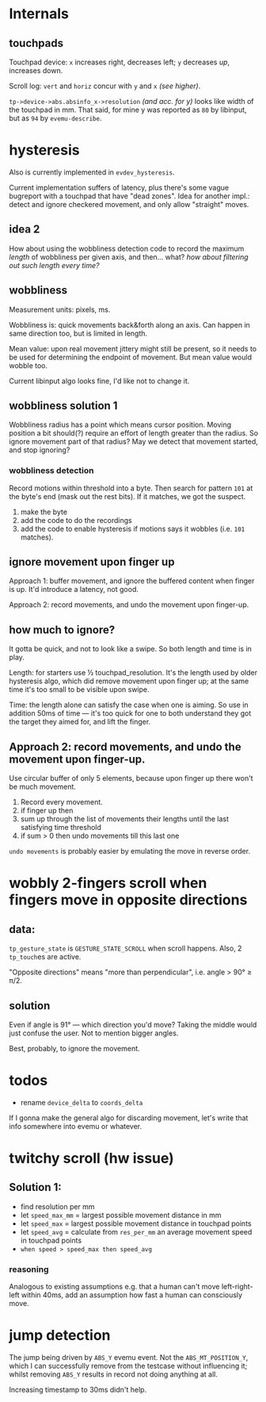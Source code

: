# Internals

## touchpads

Touchpad device: `x` increases right, decreases left; `y` decreases *up*, increases down.

Scroll log: `vert` and `horiz` concur with `y` and `x` *(see higher)*.

`tp->device->abs.absinfo_x->resolution` *(and acc. for y)* looks like width of the touchpad in mm. That said, for mine y was reported as `80` by libinput, but as `94` by `evemu-describe`.

# hysteresis

Also is currently implemented in `evdev_hysteresis`.

Current implementation suffers of latency, plus there's some vague bugreport with a touchpad that have "dead zones". Idea for another impl.: detect and ignore checkered movement, and only allow "straight" moves.

## idea 2

How about using the wobbliness detection code to record the maximum *length* of wobbliness per given axis, and then… what? *how about filtering out such length every time?*

## wobbliness

Measurement units: pixels, ms.

Wobbliness is: quick movements back&forth along an axis. Can happen in same direction too, but is limited in length.

Mean value: upon real movement jittery might still be present, so it needs to be used for determining the endpoint of movement. But mean value would wobble too.

Current libinput algo looks fine, I'd like not to change it.

## wobbliness solution 1

Wobbliness radius has a point which means cursor position. Moving position a bit should(?) require an effort of length greater than the radius. So ignore movement part of that radius? May we detect that movement started, and stop ignoring?

### wobbliness detection

Record motions within threshold into a byte. Then search for pattern `101` at the byte's end (mask out the rest bits). If it matches, we got the suspect.

1. make the byte
2. add the code to do the recordings
3. add the code to enable hysteresis if motions says it wobbles (i.e. `101` matches).

## ignore movement upon finger up

Approach 1: buffer movement, and ignore the buffered content when finger is up. It'd introduce a latency, not good.

Approach 2: record movements, and undo the movement upon finger-up.

## how much to ignore?

It gotta be quick, and not to look like a swipe. So both length and time is in play.

Length: for starters use ½ touchpad_resolution. It's the length used by older hysteresis algo, which did remove movement upon finger up; at the same time it's too small to be visible upon swipe.

Time: the length alone can satisfy the case when one is aiming. So use in addition 50ms of time — it's too quick for one to both understand they got the target they aimed for, and lift the finger.

## Approach 2: record movements, and undo the movement upon finger-up.

Use circular buffer of only 5 elements, because upon finger up there won't be much movement.

1. Record every movement.
2. if finger up then
3. sum up through the list of movements their lengths until the last satisfying time threshold
4. if sum > 0 then undo movements till this last one

`undo movements` is probably easier by emulating the move in reverse order.

# wobbly 2-fingers scroll when fingers move in opposite directions

## data:

`tp_gesture_state` is `GESTURE_STATE_SCROLL` when scroll happens. Also, 2 `tp_touch`es are active.

"Opposite directions" means "more than perpendicular", i.e. angle > 90° ≥ π/2.

## solution

Even if angle is 91° — which direction you'd move? Taking the middle would just confuse the user. Not to mention bigger angles.

Best, probably, to ignore the movement.

# todos

* rename `device_delta` to `coords_delta`

If I gonna make the general algo for discarding movement, let's write that info somewhere into evemu or whatever.

# twitchy scroll (hw issue)

## Solution 1:

* find resolution per mm
* let `speed_max_mm` = largest possible movement distance in mm
* let `speed_max` = largest possible movement distance in touchpad points
* let `speed_avg` = calculate from `res_per_mm` an average movement speed in touchpad points
* `when speed > speed_max then speed_avg`

### reasoning

Analogous to existing assumptions e.g. that a human can't move left-right-left within 40ms, add an assumption how fast a human can consciously move.

# jump detection

The jump being driven by `ABS_Y` evemu event. Not the `ABS_MT_POSITION_Y`, which I can successfully remove from the testcase without influencing it; whilst removing `ABS_Y` results in record not doing anything at all.

Increasing timestamp to 30ms didn't help.
